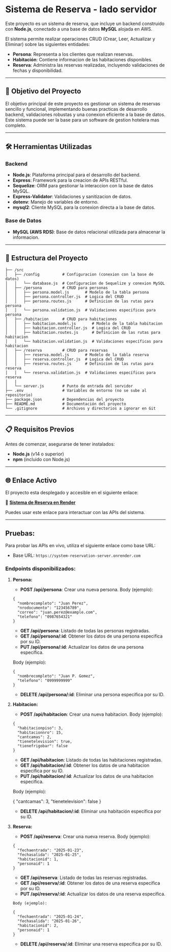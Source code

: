 # Sistema de Reserva - lado servidor

Este proyecto es un sistema de reserva, que incluye un backend construido con **Node.js**, conectado a una base de datos **MySQL** alojada en AWS. 

El sistema permite realizar operaciones CRUD (Crear, Leer, Actualizar y Eliminar) sobre las siguientes entidades:
- **Persona**: Representa a los clientes que realizan reservas.
- **Habitación**: Contiene informacion de las habitaciones disponibles.
- **Reserva**: Administra las reservas realizadas, incluyendo validaciones de fechas y disponibilidad.

---

## 🚀 **Objetivo del Proyecto**

El objetivo principal de este proyecto es gestionar un sistema de reservas sencillo y funcional, implementando buenas practicas de desarrollo backend, validaciones robustas y una conexion eficiente a la base de datos. Este sistema puede ser la base para un software de gestion hotelera mas completo.

---

## 🛠️ **Herramientas Utilizadas**

### **Backend**
- **Node.js**: Plataforma principal para el desarrollo del backend.
- **Express**: Framework para la creacion de APIs RESTful.
- **Sequelize**: ORM para gestionar la interaccion con la base de datos MySQL.
- **Express-Validator**: Validaciones y sanitizacion de datos.
- **dotenv**: Manejo de variables de entorno.
- **mysql2**: Cliente MySQL para la conexion directa a la base de datos.

### **Base de Datos**
- **MySQL (AWS RDS)**: Base de datos relacional utilizada para almacenar la informacion.

---

## 🧰 **Estructura del Proyecto**
```
├── /src
│   ├── /config          # Configuracion (conexion con la base de datos)
│   │   └── database.js  # Configuracion de Sequelize y conexion MySQL
│   ├── /persona         # CRUD para personas
│   │   ├── persona.model.js       # Modelo de la tabla persona
│   │   ├── persona.controller.js  # Logica del CRUD
│   │   ├── persona.routes.js      # Definicion de las rutas para persona
│   │   └── persona.validation.js  # Validaciones especificas para persona
│   ├── /habitacion      # CRUD para habitaciones
│   │   ├── habitacion.model.js       # Modelo de la tabla habitacion
│   │   ├── habitacion.controller.js  # Logica del CRUD
│   │   ├── habitacion.routes.js      # Definicion de las rutas para habitacion
│   │   └── habitacion.validation.js  # Validaciones específicas para habitacion
│   ├── /reserva         # CRUD para reservas
│   │   ├── reserva.model.js       # Modelo de la tabla reserva
│   │   ├── reserva.controller.js  # Logica del CRUD
│   │   ├── reserva.routes.js      # Definicion de las rutas para reserva
│   │   └── reserva.validation.js  # Validaciones específicas para reserva
│   |
│   └── server.js        # Punto de entrada del servidor
├── .env                 # Variables de entorno (no se sube al repositorio)
├── package.json         # Dependencias del proyecto
├── README.md            # Documentación del proyecto
└── .gitignore           # Archivos y directorios a ignorar en Git
```
---

## 📋 **Requisitos Previos**

Antes de comenzar, asegurarse de tener instalados:
- **Node.js** (v14 o superior)
- **npm** (incluido con Node.js)

---

## 🌐 Enlace Activo

El proyecto esta desplegado y accesible en el siguiente enlace:

🔗 **[Sistema de Reserva en Render](https://system-reservation-server.onrender.com)**

Puedes usar este enlace para interactuar con las APIs del sistema.

---

## **Pruebas:**

Para probar las APIs en vivo, utiliza el siguiente enlace como base URL:

- Base URL: `https://system-reservation-server.onrender.com`

### Endpoints disponibilizados:
1. **Persona:**

    - **POST /api/persona**: Crear una nueva persona.
        Body (ejemplo):
    ```
    {
      "nombrecompleto": "Juan Perez",
      "nrodocumento": "123456789",
      "correo": "juan.perez@example.com",
      "telefono": "0987654321"
    }
    ```
    - **GET /api/persona**: Listado de todas las personas registradas.
    - **GET /api/persona/:id**: Obtener los datos de una persona especifica por su ID.
    - **PUT /api/persona/:id**: Actualizar los datos de una persona específica.

    Body (ejemplo):
    ```
    {
      "nombrecompleto": "Juan P. Gomez",
      "telefono": "0999999999"
    }
    ```
    - **DELETE /api/persona/:id**: Eliminar una persona especifica por su ID.


2. **Habitacion:**

    - **POST /api/habitacion**: Crear una nueva habitacion.
        Body (ejemplo):
    ```
    {
      "habitacionpiso": 3,
      "habitacionnro": 15,
      "cantcamas": 2,
      "tienetelevision": true,
      "tienefrigobar": false
    }
    ```
    - **GET /api/habitacion**: Listado de todas las habitaciones registradas.
    - **GET /api/habitacion/:id**: Obtener los datos de una habitacion especifica por su ID.
    - **PUT /api/habitacion/:id**: Actualizar los datos de una habitacion especifica.

    Body (ejemplo):

    {
      "cantcamas": 3,
      "tienetelevision": false
    }

    - **DELETE /api/habitacion/:id**: Eliminar una habitación específica por su ID.

3. **Reserva:**

    - **POST /api/reserva**: Crear una nueva reserva.
        Body (ejemplo):
    ```
    {
      "fechaentrada": "2025-01-23",
      "fechasalida": "2025-01-25",
      "habitacionid": 1,
      "personaid": 1
    }
    ```
    - **GET /api/reserva**: Listado de todas las reservas registradas.
    - **GET /api/reserva/:id**: Obtener los datos de una reserva especifica por su ID.
    - **PUT /api/reserva/:id**: Actualizar los datos de una reserva especifica.
    ```
    Body (ejemplo):

    {
      "fechaentrada": "2025-01-24",
      "fechasalida": "2025-01-26",
      "habitacionid": 2,
      "personaid": 1
    }
    ```

    - **DELETE /api/reserva/:id**: Eliminar una reserva especifica por su ID.